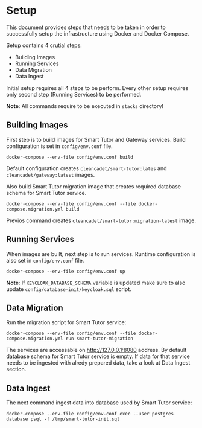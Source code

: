 # Setup

This document provides steps that needs to be taken in order to successfully setup the infrastructure using Docker and Docker Compose.

Setup contains 4 crutial steps:
 - Building Images
 - Running Services 
 - Data Migration
 - Data Ingest

Initial setup requires all 4 steps to be perform. Every other setup requires only second step (Running Services) to be performed.

**Note**: All commands require to be executed in `stacks` directory!

## Building Images

First step is to build images for Smart Tutor and Gateway services. Build configuration is set in `config/env.conf` file. 

```shell
docker-compose --env-file config/env.conf build
```

Default configuration creates `cleancadet/smart-tutor:lates` and `cleancadet/gateway:latest` images.

Also build Smart Tutor migration image that creates required database schema for Smart Tutor service.

```shell
docker-compose --env-file config/env.conf --file docker-compose.migration.yml build
```

Previos command creates `cleancadet/smart-tutor:migration-latest` image.

## Running Services

When images are built, next step is to run services. Runtime configuration is also set in `config/env.conf` file.

```shell
docker-compose --env-file config/env.conf up
```

**Note**: If `KEYCLOAK_DATABASE_SCHEMA` variable is updated make sure to also update `config/database-init/keycloak.sql` script.

## Data Migration

Run the migration script for Smart Tutor service:

```shell
docker-compose --env-file config/env.conf --file docker-compose.migration.yml run smart-tutor-migration
```
 

The services are accessable on http://127.0.0.1:8080 address. By default database schema for Smart Tutor service is empty. If data for that service needs to be ingested with alredy prepared data, take a look at Data Ingest section.

## Data Ingest

The next command ingest data into database used by Smart Tutor service:

```shell
docker-compose --env-file config/env.conf exec --user postgres database psql -f /tmp/smart-tutor-init.sql
```
